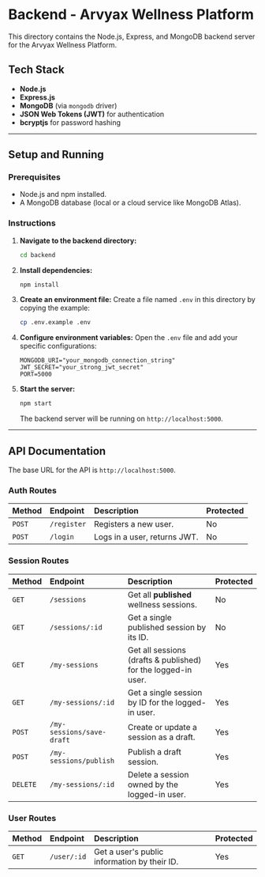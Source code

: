 # Backend - Arvyax Wellness Platform

This directory contains the Node.js, Express, and MongoDB backend server for the Arvyax Wellness Platform.

## Tech Stack

- **Node.js**
- **Express.js**
- **MongoDB** (via `mongodb` driver)
- **JSON Web Tokens (JWT)** for authentication
- **bcryptjs** for password hashing

---

## Setup and Running

### Prerequisites

-   Node.js and npm installed.
-   A MongoDB database (local or a cloud service like MongoDB Atlas).

### Instructions

1.  **Navigate to the backend directory:**
    ```bash
    cd backend
    ```

2.  **Install dependencies:**
    ```bash
    npm install
    ```

3.  **Create an environment file:**
    Create a file named `.env` in this directory by copying the example:
    ```bash
    cp .env.example .env
    ```

4.  **Configure environment variables:**
    Open the `.env` file and add your specific configurations:
    ```
    MONGODB_URI="your_mongodb_connection_string"
    JWT_SECRET="your_strong_jwt_secret"
    PORT=5000
    ```

5.  **Start the server:**
    ```bash
    npm start
    ```
    The backend server will be running on `http://localhost:5000`.

---

## API Documentation

The base URL for the API is `http://localhost:5000`.

### Auth Routes

| Method | Endpoint     | Description                  | Protected |
| :----- | :----------- | :--------------------------- | :-------- |
| `POST` | `/register`  | Registers a new user.        | No        |
| `POST` | `/login`     | Logs in a user, returns JWT. | No        |

### Session Routes

| Method   | Endpoint              | Description                                       | Protected |
| :------- | :-------------------- | :------------------------------------------------ | :-------- |
| `GET`    | `/sessions`           | Get all **published** wellness sessions.          | No        |
| `GET`    | `/sessions/:id`       | Get a single published session by its ID.         | No        |
| `GET`    | `/my-sessions`        | Get all sessions (drafts & published) for the logged-in user. | Yes       |
| `GET`    | `/my-sessions/:id`    | Get a single session by ID for the logged-in user. | Yes       |
| `POST`   | `/my-sessions/save-draft` | Create or update a session as a draft.        | Yes       |
| `POST`   | `/my-sessions/publish`| Publish a draft session.                          | Yes       |
| `DELETE` | `/my-sessions/:id`    | Delete a session owned by the logged-in user.     | Yes       |

### User Routes

| Method | Endpoint  | Description                                  | Protected |
| :----- | :-------- | :------------------------------------------- | :-------- |
| `GET`  | `/user/:id` | Get a user's public information by their ID. | Yes       |
